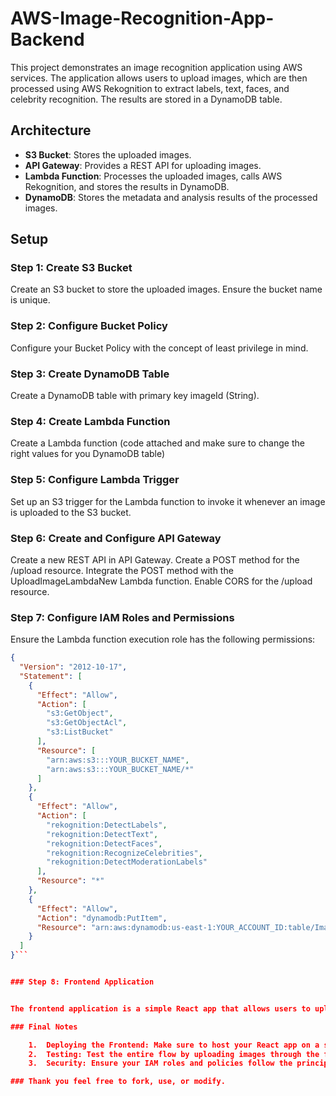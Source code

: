 # AWS-Image-Recognition-App-Backend
This project demonstrates an image recognition application using AWS services. The application allows users to upload images, which are then processed using AWS Rekognition to extract labels, text, faces, and celebrity recognition. The results are stored in a DynamoDB table.

## Architecture

- **S3 Bucket**: Stores the uploaded images.
- **API Gateway**: Provides a REST API for uploading images.
- **Lambda Function**: Processes the uploaded images, calls AWS Rekognition, and stores the results in DynamoDB.
- **DynamoDB**: Stores the metadata and analysis results of the processed images.


## Setup

### Step 1: Create S3 Bucket

Create an S3 bucket to store the uploaded images. Ensure the bucket name is unique.

### Step 2: Configure Bucket Policy

Configure your Bucket Policy with the concept of least privilege in mind.

### Step 3: Create DynamoDB Table

Create a DynamoDB table with primary key imageId (String).

### Step 4: Create Lambda Function

Create a Lambda function (code attached and make sure to change the right values for you DynamoDB table)

### Step 5: Configure Lambda Trigger

Set up an S3 trigger for the Lambda function to invoke it whenever an image is uploaded to the S3 bucket.

### Step 6: Create and Configure API Gateway

Create a new REST API in API Gateway.
Create a POST method for the /upload resource.
Integrate the POST method with the UploadImageLambdaNew Lambda function.
Enable CORS for the /upload resource.

### Step 7: Configure IAM Roles and Permissions

Ensure the Lambda function execution role has the following permissions:
```json
{
  "Version": "2012-10-17",
  "Statement": [
    {
      "Effect": "Allow",
      "Action": [
        "s3:GetObject",
        "s3:GetObjectAcl",
        "s3:ListBucket"
      ],
      "Resource": [
        "arn:aws:s3:::YOUR_BUCKET_NAME",
        "arn:aws:s3:::YOUR_BUCKET_NAME/*"
      ]
    },
    {
      "Effect": "Allow",
      "Action": [
        "rekognition:DetectLabels",
        "rekognition:DetectText",
        "rekognition:DetectFaces",
        "rekognition:RecognizeCelebrities",
        "rekognition:DetectModerationLabels"
      ],
      "Resource": "*"
    },
    {
      "Effect": "Allow",
      "Action": "dynamodb:PutItem",
      "Resource": "arn:aws:dynamodb:us-east-1:YOUR_ACCOUNT_ID:table/ImageMetadata"
    }
  ]
}```


### Step 8: Frontend Application


The frontend application is a simple React app that allows users to upload images and get the labels for their picture. I haven't done a frotend for this but feel free to :)

### Final Notes

	1.	Deploying the Frontend: Make sure to host your React app on a static web hosting service, such as AWS Amplify, S3, or another hosting provider.
	2.	Testing: Test the entire flow by uploading images through the frontend, ensuring they are processed by the Lambda function, and verifying the results in DynamoDB.
	3.	Security: Ensure your IAM roles and policies follow the principle of least privilege.

### Thank you feel free to fork, use, or modify. 



